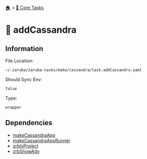 <!--startTocHeader-->
[🏠](../README.md) > [🥝 Core Tasks](README.md)
# 👀 addCassandra
<!--endTocHeader-->

## Information

File Location:

    ~/.zaruba/zaruba-tasks/make/cassandra/task.addCassandra.yaml

Should Sync Env:

    false

Type:

    wrapper


## Dependencies

* [makeCassandraApp](makeCassandraApp.md)
* [makeCassandraAppRunner](makeCassandraAppRunner.md)
* [zrbIsProject](zrbIsProject.md)
* [zrbShowAdv](zrbShowAdv.md)